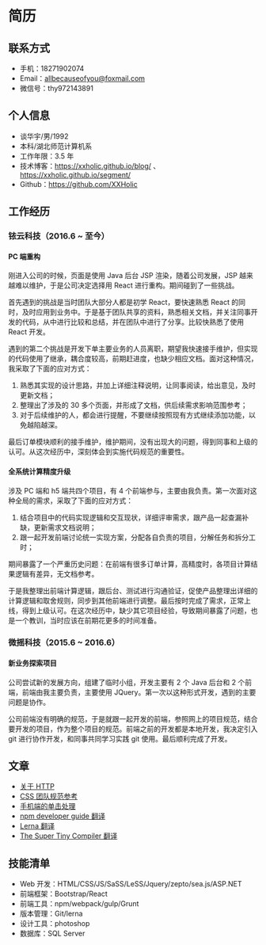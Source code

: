 # 简历
## 联系方式
- 手机：18271902074
- Email：allbecauseofyou@foxmail.com
- 微信号：thy972143891

## 个人信息
- 谈华宇/男/1992
- 本科/湖北师范计算机系
- 工作年限：3.5 年
- 技术博客：https://xxholic.github.io/blog/ 、https://xxholic.github.io/segment/
- Github：https://github.com/XXHolic

## 工作经历
### 铱云科技（2016.6 ~ 至今）
#### PC 端重构
刚进入公司的时候，页面是使用 Java 后台 JSP 渲染，随着公司发展，JSP 越来越难以维护，于是公司决定选择用 React 进行重构。期间碰到了一些挑战。

首先遇到的挑战是当时团队大部分人都是初学 React，要快速熟悉 React 的同时，及时应用到业务中。于是基于团队共享的资料，熟悉相关文档，并关注同事开发的代码，从中进行比较和总结，并在团队中进行了分享。比较快熟悉了使用 React 开发。

遇到的第二个挑战是开发下单主要业务的人员离职，期望我快速接手维护，但实现的代码使用了继承，耦合度较高，前期赶进度，也缺少相应文档。面对这种情况，我采取了下面的应对方式：
1. 熟悉其实现的设计思路，并加上详细注释说明，让同事阅读，给出意见，及时更新文档；
2. 整理出了涉及的 30 多个页面，并形成了文档，供后续需求影响范围参考；
3. 对于后续维护的人，都会进行提醒，不要继续按照现有方式继续添加功能，以免越陷越深。

最后订单模块顺利的接手维护，维护期间，没有出现大的问题，得到同事和上级的认可。从这次经历中，深刻体会到实施代码规范的重要性。

#### 全系统计算精度升级
涉及 PC 端和 h5 端共四个项目，有 4 个前端参与，主要由我负责。第一次面对这种全局的需求，采取了下面的应对方式：
1. 结合项目中的代码实现逻辑和交互现状，详细评审需求，跟产品一起查漏补缺，更新需求文档说明；
2. 跟一起开发前端讨论统一实现方案，分配各自负责的项目，分解任务和拆分工时；

期间暴露了一个严重历史问题：在前端有很多订单计算，高精度时，各项目计算结果逻辑有差异，无文档参考。

于是我整理出前端计算逻辑，跟后台、测试进行沟通验证，促使产品整理出详细的计算逻辑和取舍规则，同步到其他前端进行调整。最后按时完成了需求，正常上线，得到上级认可。在这次经历中，缺少其它项目经验，导致期间暴露了问题，也是一个教训，当时应该在前期花更多的时间准备。

### 微摇科技（2015.6 ~ 2016.6）
#### 新业务探索项目
公司尝试新的发展方向，组建了临时小组，开发主要有 2 个 Java 后台和 2 个前端，前端由我主要负责，主要使用 JQuery。第一次以这种形式开发，遇到的主要问题是协作。

公司前端没有明确的规范，于是就跟一起开发的前端，参照网上的项目规范，结合要开发的项目，作为整个项目的规范。前端之前的开发都是本地开发，我决定引入 git 进行协作开发，和同事共同学习实践 git 使用。最后顺利完成了开发。

## 文章
- [关于 HTTP](https://github.com/XXHolic/blog/issues/31)
- [CSS 团队规范参考](https://github.com/XXHolic/blog/issues/30)
- [手机端的单击处理](https://github.com/XXHolic/blog/issues/20)
- [npm developer guide 翻译](https://github.com/XXHolic/blog/issues/29)
- [Lerna 翻译](https://github.com/XXHolic/blog/issues/29)
- [The Super Tiny Compiler 翻译](https://github.com/XXHolic/blog/issues/29)

## 技能清单
- Web 开发：HTML/CSS/JS/SaSS/LeSS/Jquery/zepto/sea.js/ASP.NET
- 前端框架：Bootstrap/React
- 前端工具：npm/webpack/gulp/Grunt
- 版本管理：Git/lerna
- 设计工具：photoshop
- 数据库：SQL Server